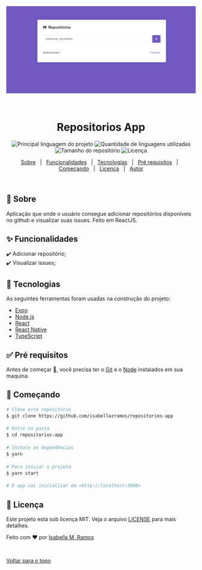 <div align="center" id="top"> 
  <img src="./.github/image.png" alt="Repositorios App" />

  &#xa0;

  <!-- <a href="https://repositoriosapp.netlify.com">Demo</a> -->
</div>

<h1 align="center">Repositorios App</h1>

<p align="center">
  <img alt="Principal linguagem do projeto" src="https://img.shields.io/github/languages/top/isabellazramos/repositorios-app?color=56BEB8">

  <img alt="Quantidade de linguagens utilizadas" src="https://img.shields.io/github/languages/count/isabellazramos/repositorios-app?color=56BEB8">

  <img alt="Tamanho do repositório" src="https://img.shields.io/github/repo-size/isabellazramos/repositorios-app?color=56BEB8">

  <img alt="Licença" src="https://img.shields.io/github/license/isabellazramos/repositorios-app?color=56BEB8">

  <!-- <img alt="Github issues" src="https://img.shields.io/github/issues/isabellazramos/repositorios-app?color=56BEB8" /> -->

  <!-- <img alt="Github forks" src="https://img.shields.io/github/forks/isabellazramos/repositorios-app?color=56BEB8" /> -->

  <!-- <img alt="Github stars" src="https://img.shields.io/github/stars/isabellazramos/repositorios-app?color=56BEB8" /> -->
</p>

<!-- Status -->

<!-- <h4 align="center"> 
	🚧  Repositorios App 🚀 Em construção...  🚧
</h4> 

<hr> -->

<p align="center">
  <a href="#dart-sobre">Sobre</a> &#xa0; | &#xa0; 
  <a href="#sparkles-funcionalidades">Funcionalidades</a> &#xa0; | &#xa0;
  <a href="#rocket-tecnologias">Tecnologias</a> &#xa0; | &#xa0;
  <a href="#white_check_mark-pré-requesitos">Pré requisitos</a> &#xa0; | &#xa0;
  <a href="#checkered_flag-começando">Começando</a> &#xa0; | &#xa0;
  <a href="#memo-licença">Licença</a> &#xa0; | &#xa0;
  <a href="https://github.com/isabellazramos" target="_blank">Autor</a>
</p>

<br>

## :dart: Sobre ##

Aplicação que onde o usuário consegue adicionar repositórios disponíveis no github e visualizar suas issues. Feito em ReactJS.

## :sparkles: Funcionalidades ##

:heavy_check_mark: Adicionar repositório;\
:heavy_check_mark: Visualizar issues;

## :rocket: Tecnologias ##

As seguintes ferramentas foram usadas na construção do projeto:

- [Expo](https://expo.io/)
- [Node.js](https://nodejs.org/en/)
- [React](https://pt-br.reactjs.org/)
- [React Native](https://reactnative.dev/)
- [TypeScript](https://www.typescriptlang.org/)

## :white_check_mark: Pré requisitos ##

Antes de começar :checkered_flag:, você precisa ter o [Git](https://git-scm.com) e o [Node](https://nodejs.org/en/) instalados em sua maquina.

## :checkered_flag: Começando ##

```bash
# Clone este repositório
$ git clone https://github.com/isabellazramos/repositorios-app

# Entre na pasta
$ cd repositorios-app

# Instale as dependências
$ yarn

# Para iniciar o projeto
$ yarn start

# O app vai inicializar em <http://localhost:3000>
```

## :memo: Licença ##

Este projeto está sob licença MIT. Veja o arquivo [LICENSE](LICENSE) para mais detalhes.


Feito com :heart: por <a href="https://github.com/isabellazramos" target="_blank">Isabella M. Ramos</a>

&#xa0;

<a href="#top">Voltar para o topo</a>
